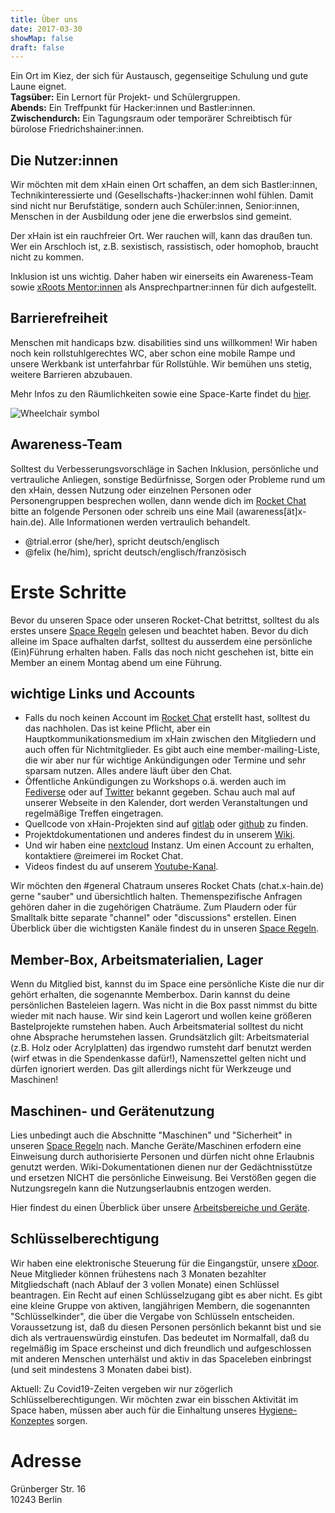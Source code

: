 ```yaml
---
title: Über uns
date: 2017-03-30
showMap: false
draft: false
---
```


Ein Ort im Kiez, der sich für Austausch, gegenseitige Schulung und gute Laune eignet. <br>
**Tagsüber:** Ein Lernort für Projekt- und Schülergruppen.<br>
**Abends:** Ein Treffpunkt für Hacker:innen und Bastler:innen.<br>
**Zwischendurch:** Ein Tagungsraum oder temporärer Schreibtisch für bürolose Friedrichshainer:innen.

## Die Nutzer:innen

Wir möchten mit dem xHain einen Ort schaffen, an dem sich Bastler:innen, Technikinteressierte und (Gesellschafts-)hacker:innen wohl fühlen.
Damit sind nicht nur Berufstätige, sondern auch Schüler:innen, Senior:innen, Menschen in der Ausbildung oder jene die erwerbslos sind gemeint.

Der xHain ist ein rauchfreier Ort. Wer rauchen will, kann das draußen tun.
Wer ein Arschloch ist, z.B. sexistisch, rassistisch, oder homophob, braucht nicht zu kommen.

Inklusion ist uns wichtig. Daher haben wir einerseits ein Awareness-Team sowie <a href="https://wiki.x-hain.de/de/xHain/xRoots" target="_blank">xRoots Mentor:innen</a> als Ansprechpartner:innen für dich aufgestellt.

## Barrierefreiheit
Menschen mit handicaps bzw. disabilities sind uns willkommen! Wir haben noch kein rollstuhlgerechtes WC, aber schon eine mobile Rampe und unsere Werkbank ist unterfahrbar für Rollstühle. Wir bemühen uns stetig, weitere Barrieren abzubauen.

Mehr Infos zu den Räumlichkeiten sowie eine Space-Karte findet du <a href="https://wiki.x-hain.de/de/xHain/rooms-and-equipment" target="_blank">hier</a>.

<img alt="Wheelchair symbol" src="/images/icons/accessible.svg" class="icon" />

## Awareness-Team
Solltest du Verbesserungsvorschläge in Sachen Inklusion, persönliche und vertrauliche Anliegen, sonstige Bedürfnisse, Sorgen oder Probleme rund um den xHain, dessen Nutzung oder einzelnen Personen oder Personengruppen besprechen wollen, dann wende dich im <a href="https://chat.x-hain.de" target="_blank">Rocket Chat</a> bitte an folgende Personen oder schreib uns eine Mail (awareness[ät]x-hain.de). Alle Informationen werden vertraulich behandelt.

- @trial.error (she/her), spricht deutsch/englisch
- @felix (he/him), spricht deutsch/englisch/französisch

# Erste Schritte
Bevor du unseren Space oder unseren Rocket-Chat betrittst, solltest du als erstes unsere <a href="https://wiki.x-hain.de/de/xHain/spacerules" target="_blank">Space Regeln</a> gelesen und beachtet haben. Bevor du dich alleine im Space aufhalten darfst, solltest du ausserdem eine persönliche (Ein)Führung erhalten haben. Falls das noch nicht geschehen ist, bitte ein Member an einem Montag abend um eine Führung.

## wichtige Links und Accounts
- Falls du noch keinen Account im <a href="https://chat.x-hain.de" target="_blank">Rocket Chat</a> erstellt hast, solltest du das nachholen. Das ist keine Pflicht, aber ein Hauptkommunikationsmedium im xHain zwischen den Mitgliedern und auch offen für Nichtmitglieder. Es gibt auch eine member-mailing-Liste, die wir aber nur für wichtige Ankündigungen oder Termine und sehr sparsam nutzen. Alles andere läuft über den Chat.
- Öffentliche Ankündigungen zu Workshops o.ä. werden auch im <a href="https://chaos.social/@xhain_hackspace" target="_blank">Fediverse</a> oder auf <a href="https://twitter.com/xHain_hackspace" target="_blank">Twitter</a> bekannt gegeben. Schau auch mal auf unserer Webseite in den Kalender, dort werden Veranstaltungen und regelmäßige Treffen eingetragen.
- Quellcode von xHain-Projekten sind auf <a href="https://gitlab.com/xHain-hackspace" target="_blank">gitlab</a> oder <a href="https://gitlab.com/xHain-hackspace" target="_blank">github</a> zu finden.
- Projektdokumentationen und anderes findest du in unserem <a href="https://wiki.x-hain.de" target="_blank">Wiki</a>. 
- Und wir haben eine <a href="https://files.x-hain.de" target="_blank">nextcloud</a> Instanz. Um einen Account zu erhalten, kontaktiere @reimerei im Rocket Chat.
- Videos findest du auf unserem <a href="https://www.youtube.com/channel/UCndtqJj4CxWpn2PDdBE6q8g" target="_blank">Youtube-Kanal</a>.

Wir möchten den #general Chatraum unseres Rocket Chats (chat.x-hain.de) gerne "sauber" und übersichtlich halten. Themenspezifische Anfragen gehören daher in die zugehörigen Chaträume. Zum Plaudern oder für Smalltalk bitte separate "channel" oder "discussions" erstellen. Einen Überblick über die wichtigsten Kanäle findest du in unseren <a href="https://wiki.x-hain.de/de/xHain/spacerules#rocket-chat" target="_blank">Space Regeln</a>.

## Member-Box, Arbeitsmaterialien, Lager
Wenn du Mitglied bist, kannst du im Space eine persönliche Kiste die nur dir gehört erhalten, die sogenannte Memberbox. Darin kannst du deine persönlichen Basteleien lagern. Was nicht in die Box passt nimmst du bitte wieder mit nach hause. Wir sind kein Lagerort und wollen keine größeren Bastelprojekte rumstehen haben. Auch Arbeitsmaterial solltest du nicht ohne Absprache herumstehen lassen. Grundsätzlich gilt: Arbeitsmaterial (z.B. Holz oder Acrylplatten) das irgendwo rumsteht darf benutzt werden (wirf etwas in die Spendenkasse dafür!), Namenszettel gelten nicht und dürfen ignoriert werden. Das gilt allerdings nicht für Werkzeuge und Maschinen!

## Maschinen- und Gerätenutzung
Lies unbedingt auch die Abschnitte "Maschinen" und "Sicherheit" in unseren <a href="https://wiki.x-hain.de/de/xHain/spacerules" target="_blank">Space Regeln</a> nach. Manche Geräte/Maschinen erfodern eine Einweisung durch authorisierte Personen und dürfen nicht ohne Erlaubnis genutzt werden. Wiki-Dokumentationen dienen nur der Gedächtnisstütze und ersetzen NICHT die persönliche Einweisung. Bei Verstößen gegen die Nutzungsregeln kann die Nutzungserlaubnis entzogen werden.

Hier findest du einen Überblick über unsere <a href="https://wiki.x-hain.de/de/xHain/rooms-and-equipment" target="_blank">Arbeitsbereiche und Geräte</a>.

## Schlüsselberechtigung
Wir haben eine elektronische Steuerung für die Eingangstür, unsere <a href="https://wiki.x-hain.de/de/Infrastructure/xDoor" target="_blank">xDoor</a>. Neue Mitglieder können frühestens nach 3 Monaten bezahlter Mitgliedschaft (nach Ablauf der 3 vollen Monate) einen Schlüssel beantragen. Ein Recht auf einen Schlüsselzugang gibt es aber nicht. Es gibt eine kleine Gruppe von aktiven, langjährigen Membern, die sogenannten "Schlüsselkinder", die über die Vergabe von Schlüsseln entscheiden. Voraussetzung ist, daß du diesen Personen persönlich bekannt bist und sie dich als vertrauenswürdig einstufen. Das bedeutet im Normalfall, daß du regelmäßig im Space erscheinst und dich freundlich und aufgeschlossen mit anderen Menschen unterhälst und aktiv in das Spaceleben einbringst (und seit mindestens 3 Monaten dabei bist).

Aktuell: Zu Covid19-Zeiten vergeben wir nur zögerlich Schlüsselberechtigungen. Wir möchten zwar ein bisschen Aktivität im Space haben, müssen aber auch für die Einhaltung unseres <a href="https://wiki.x-hain.de/de/xHain/hygiene-konzept" target="_blank">Hygiene-Konzeptes</a> sorgen.

# Adresse
Grünberger Str. 16<br>
10243 Berlin
